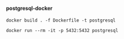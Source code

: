 #### postgresql-docker

```shell
docker build . -f Dockerfile -t postgresql
```

```shell
docker run --rm -it -p 5432:5432 postgresql
``` 
